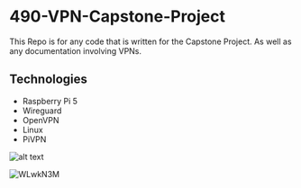 # 490-VPN-Capstone-Project

This Repo is for any code that is written for the Capstone Project.
As well as any documentation involving VPNs.

## Technologies

- Raspberry Pi 5
- Wireguard
- OpenVPN
- Linux
- PiVPN

![alt text](http://url/to/img.png)

![WLwkN3M](https://github.com/user-attachments/assets/06c9800b-cac6-46f6-a677-bd2b72bc503a/to/img.png)
